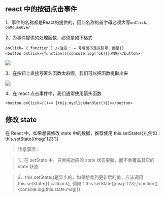 ## react 中的按钮点击事件

1、事件的名称都是React的提供的，因此名称的首字母必须大写`onClick`、`onMouseOver`

2、为事件提供的处理函数，必须是如下格式

    onClick= { function } //注意： = 号后面不是双引号，而是{}
    <button onClick={function(){console.log('ok)}}>按钮</button>

![](https://i.imgur.com/tswh4hx.png)

3、在按钮上直接写匿名函数太麻烦，我们可以把函数提取出来

![](https://i.imgur.com/Ri2u5Kq.png)

4、在 react 点击事件中，我们通常使用箭头函数

    <button onClick={()=> {this.myclickHandler()}}></button>

## 修改 state

在 React 中，如果想要修改 state 中的数据，推荐使用 this.setState({}),例如：this.setState({msg:'123'})

> 注意事项：

> 1、在 setState 中，只会把对应的 state 状态更新，而不会覆盖其它的 state 状态

> 2、this.setState()是异步的，如果想拿到更新后的值，应该调用 this.setState({},callback),
> 例如：this.setState({msg:'123},function(){console.log(this.state.msg)})